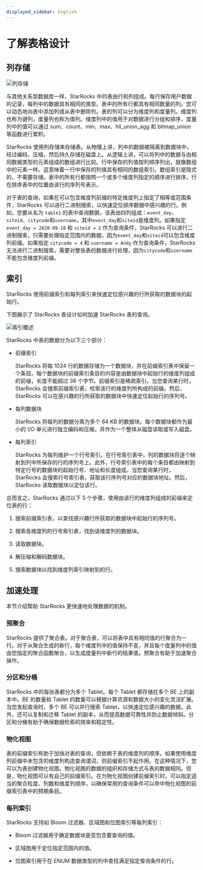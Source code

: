 ```yaml
---
displayed_sidebar: English
---
```


# 了解表格设计

## 列存储

![列存储](../assets/3.1-1.png)

与其他关系型数据库一样，StarRocks 中的表由行和列组成。每行保存用户数据的记录，每列中的数据具有相同的类型。表中的所有行都具有相同数量的列。您可以动态地向表中添加列或从表中删除列。表的列可以分为维度列和度量列。维度列也称为键列，度量列也称为值列。维度列中的值用于对数据进行分组和排序，度量列中的值可以通过 sum、count、min、max、hll_union_agg 和 bitmap_union 等函数进行累积。

StarRocks 使用列存储来存储表。从物理上讲，列中的数据被隔离到数据块中，经过编码、压缩，然后持久存储在磁盘上。从逻辑上讲，可以将列中的数据与由相同数据类型的元素组成的数组进行比较。行中保存的列值按列顺序列出，就像数组中的元素一样。这意味着一行中保存的列值具有相同的数组索引。数组索引是隐式的，不需要存储。表中的所有行都按照一个或多个维度列指定的顺序进行排序。行在排序表中的位置由该行的序列号表示。

对于表的查询，如果在可以包含维度列前缀的特定维度列上指定了相等或范围条件，StarRocks 可以进行二进制搜索，以快速定位排序数据中感兴趣的行。例如，您要从名为 `table1` 的表中查询数据，该表由四列组成：`event_day`、`siteid`、`citycode`和`username`，其中`event_day`和`siteid`是维度列。如果指定 `event_day = 2020-09-18` 和 `siteid = 2` 作为查询条件，StarRocks 可以进行二进制搜索，只需要处理指定范围内的数据，因为`event_day`和`siteid`可以包含维度列前缀。如果指定 `citycode = 4` 和 `username = Andy` 作为查询条件，StarRocks 无法进行二进制搜索，需要对整张表的数据进行处理，因为`citycode`和`username`不能包含维度列前缀。

## 索引

StarRocks 使用前缀索引和每列索引来快速定位感兴趣的行所获取的数据块的起始行。

下图展示了 StarRocks 表设计如何加速 StarRocks 表的查询。

![索引概述](../assets/3.1-2.png)

StarRocks 中表的数据分为以下三个部分：

- 前缀索引
  
  StarRocks 将每 1024 行的数据存储为一个数据块，并在前缀索引表中保留一个条目。每个数据块的前缀索引条目的内容是由数据块中起始行的维度列组成的前缀，长度不能超过 36 个字节。前缀索引是稀疏索引。当您查询某行时，StarRocks 会搜索前缀索引表，检索该行的维度列所构成的前缀。然后，StarRocks 可以在感兴趣的行所获取的数据块中快速定位起始行的序列号。

- 每列数据块
  
  StarRocks 将每列的数据分离为多个 64 KB 的数据块。每个数据块都作为最小的 I/O 单元进行独立编码和压缩，并作为一个整体从磁盘读取或写入磁盘。

- 每列索引
  
  StarRocks 为每列维护一个行号索引。在行号索引表中，列的数据块将逐个映射到列中所保存的行的序列号上。此外，行号索引表中的每个条目都由映射到特定行号的数据块的起始行号、地址和长度组成。当您查询某行时，StarRocks 会搜索行号索引表，获取该行序列号对应的数据块地址。然后，StarRocks 读取数据块以定位该行。

总而言之，StarRocks 通过以下 5 个步骤，使用由该行的维度列组成的前缀来定位表的行：

1. 搜索前缀索引表，以查找感兴趣行所获取的数据块中起始行的序列号。

2. 搜索各维度列的行号索引表，找到该维度列的数据块。

3. 读取数据块。

4. 解压缩和解码数据块。

5. 搜索数据块以找到维度列索引映射到的行。

## 加速处理

本节介绍帮助 StarRocks 更快速地处理数据的机制。

### 预聚合

StarRocks 提供了聚合表。对于聚合表，可以将表中具有相同值的行聚合为一行。对于从聚合生成的新行，每个维度列中的值保持不变，并且每个度量列中的值由您指定的聚合函数聚合，以生成度量列中新行的结果值。预聚合有助于加速聚合操作。

### 分区和分桶

StarRocks 中的每张表都分为多个 Tablet。每个 Tablet 都存储在多个 BE 上的副本中。BE 的数量和 Tablet 的数量可以根据计算资源和数据大小的变化灵活扩展。当您发起查询时，多个 BE 可以并行搜索 Tablet，以快速定位感兴趣的数据。此外，还可以复制和迁移 Tablet 的副本，从而提高数据可靠性并防止数据倾斜。分区和分桶有助于确保数据检索的效率和稳定性。

### 物化视图

表的前缀索引有助于加快对表的查询，但依赖于表的维度列的顺序。如果使用维度列前缀中未包含的维度列构造查询谓词，则前缀索引不起作用。在这种情况下，您可以为表创建物化视图。物化视图的数据的组织和存储方式与表的数据相同。但是，物化视图可以有自己的前缀索引。在为物化视图创建前缀索引时，可以指定适当的聚合粒度、列数和维度列顺序，以确保常用的查询条件可以命中物化视图的前缀索引表中的预期条目。

### 每列索引

StarRocks 支持如 Bloom 过滤器、区域图和位图索引等每列索引：

- Bloom 过滤器用于确定数据块是否包含要查询的值。

- 区域图用于定位指定范围内的值。

- 位图索引用于在 ENUM 数据类型的列中查找满足指定查询条件的行。
